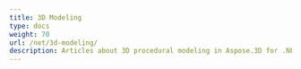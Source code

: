 ```yaml
---
title: 3D Modeling
type: docs
weight: 70
url: /net/3d-modeling/
description: Articles about 3D procedural modeling in Aspose.3D for .NET.
---
```



